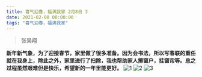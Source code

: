 ```yaml
---
title: 喜气迎春，福满我家 2月8日 3
date: 2021-02-08 00:00:00
tags: "喜气迎春，福满我家"
---
```

> 张昊翔

**新年新气象，为了迎接春节，家里做了很多准备。因为会书法，所以写春联的重任就在我身上，除此之外，家里进行了扫除，我也帮助家人擦窗户，挂窗帘等。总之过程虽然艰难但是快乐，希望新的一年里能更好。**
![1](1.jpg)
![2](2.jpg)
![3](3.jpg)
